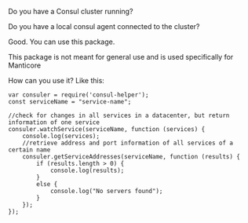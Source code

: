 Do you have a Consul cluster running?

Do you have a local consul agent connected to the cluster?

Good. You can use this package.

This package is not meant for general use and is used specifically for Manticore

How can you use it? Like this:
```
var consuler = require('consul-helper');
const serviceName = "service-name";

//check for changes in all services in a datacenter, but return information of one service
consuler.watchService(serviceName, function (services) {
	console.log(services);
	//retrieve address and port information of all services of a certain name
	consuler.getServiceAddresses(serviceName, function (results) {
		if (results.length > 0) {
			console.log(results);
		}
		else {
			console.log("No servers found");
		}
	});
});

```